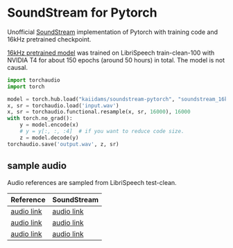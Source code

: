 # SoundStream for Pytorch

Unofficial [SoundStream](https://arxiv.org/abs/2107.03312) implementation of Pytorch with training code and 16kHz pretrained checkpoint.

[16kHz pretrained model](https://github.com/kaiidams/soundstream-pytorch/releases/download/v1.0/soundstream_16khz-20230425.ckpt) was trained on LibriSpeech train-clean-100 with NVIDIA T4 for about 150 epochs (around 50 hours) in total. The model is not causal.

```python
import torchaudio
import torch

model = torch.hub.load("kaiidams/soundstream-pytorch", "soundstream_16khz")
x, sr = torchaudio.load('input.wav')
x, sr = torchaudio.functional.resample(x, sr, 16000), 16000
with torch.no_grad():
    y = model.encode(x)
    # y = y[:, :, :4]  # if you want to reduce code size.
    z = model.decode(y)
torchaudio.save('output.wav', z, sr)
```

## sample audio

Audio references are sampled from LibriSpeech test-clean.

|Reference|SoundStream|
|---|---|
[audio link](https://github.com/kaiidams/soundstream-pytorch/releases/download/v1.0/6829_68769_6829-68769-0006.in.wav)|[audio link](https://github.com/kaiidams/soundstream-pytorch/releases/download/v1.0/6829_68769_6829-68769-0006.out.wav)
[audio link](https://github.com/kaiidams/soundstream-pytorch/releases/download/v1.0/8230_279154_8230-279154-0000.in.wav)|[audio link](https://github.com/kaiidams/soundstream-pytorch/releases/download/v1.0/8230_279154_8230-279154-0000.out.wav)
[audio link](https://github.com/kaiidams/soundstream-pytorch/releases/download/v1.0/908_157963_908-157963-0028.in.wav)|[audio link](https://github.com/kaiidams/soundstream-pytorch/releases/download/v1.0/908_157963_908-157963-0028.out.wav)

